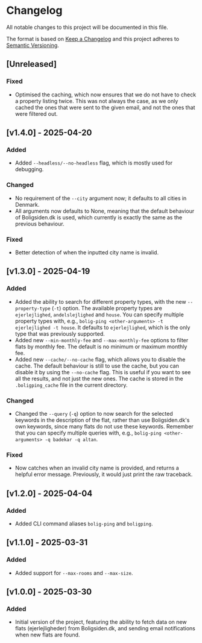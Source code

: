 # Changelog

All notable changes to this project will be documented in this file.

The format is based on [Keep a Changelog](http://keepachangelog.com/en/1.0.0/)
and this project adheres to [Semantic Versioning](http://semver.org/spec/v2.0.0.html).


## [Unreleased]
### Fixed
- Optimised the caching, which now ensures that we do not have to check a property
  listing twice. This was not always the case, as we only cached the ones that were sent
  to the given email, and not the ones that were filtered out.


## [v1.4.0] - 2025-04-20
### Added
- Added `--headless/--no-headless` flag, which is mostly used for debugging.

### Changed
- No requirement of the `--city` argument now; it defaults to all cities in Denmark.
- All arguments now defaults to None, meaning that the default behaviour of
  Boligsiden.dk is used, which currently is exactly the same as the previous behaviour.

### Fixed
- Better detection of when the inputted city name is invalid.


## [v1.3.0] - 2025-04-19
### Added
- Added the ability to search for different property types, with the new
  `--property-type` (`-t`) option. The available property types are `ejerlejlighed`,
  `andelslejlighed` and `house`. You can specify multiple property types with, e.g.,
  `bolig-ping <other-arguments> -t ejerlejlighed -t house`. It defaults to
  `ejerlejlighed`, which is the only type that was previously supported.
- Added new `--min-monthly-fee` and `--max-monthly-fee` options to filter flats by
  monthly fee. The default is no minimum or maximum monthly fee.
- Added new `--cache/--no-cache` flag, which allows you to disable the cache. The
  default behaviour is still to use the cache, but you can disable it by using the
  `--no-cache` flag. This is useful if you want to see all the results, and not just the
  new ones. The cache is stored in the `.boligping_cache` file in the current directory.

### Changed
- Changed the `--query` (`-q`) option to now search for the selected keywords in the
  description of the flat, rather than use Boligsiden.dk's own keywords, since many
  flats do not use these keywords. Remember that you can specify multiple queries with,
  e.g., `bolig-ping <other-arguments> -q badekar -q altan`.

### Fixed
- Now catches when an invalid city name is provided, and returns a helpful error
  message. Previously, it would just print the raw traceback.


## [v1.2.0] - 2025-04-04
### Added
- Added CLI command aliases `bolig-ping` and `boligping`.


## [v1.1.0] - 2025-03-31
### Added
- Added support for `--max-rooms` and `--max-size`.


## [v1.0.0] - 2025-03-30
### Added
- Initial version of the project, featuring the ability to fetch data on new flats
  (ejerlejligheder) from Boligsiden.dk, and sending email notifications when new
  flats are found.
